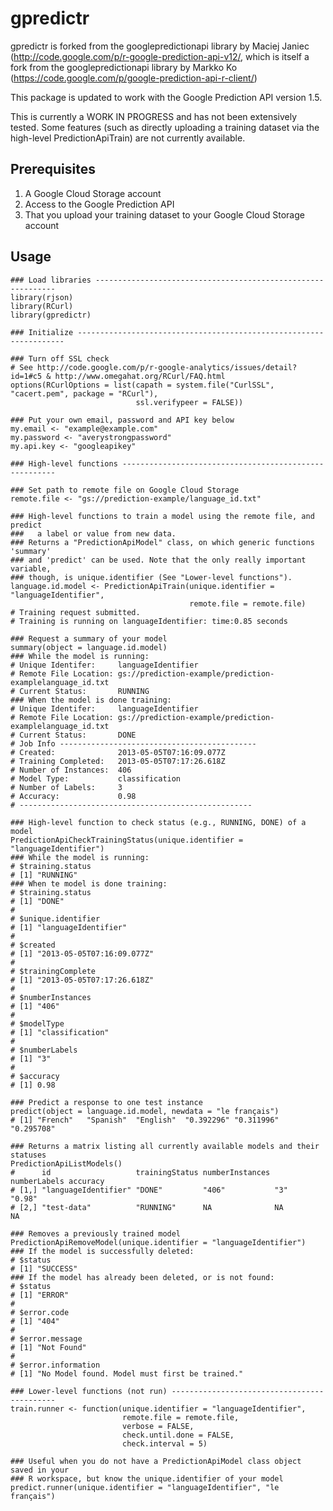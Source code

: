 # gpredictr

gpredictr is forked from the googlepredictionapi library by Maciej Janiec
(http://code.google.com/p/r-google-prediction-api-v12/,
which is itself a fork from the googlepredictionapi library by Markko Ko
(https://code.google.com/p/google-prediction-api-r-client/)

This package is updated to work with the Google Prediction API version 1.5.

This is currently a WORK IN PROGRESS and has not been extensively tested. Some
features (such as directly uploading a training dataset via the high-level
PredictionApiTrain) are not currently available.

## Prerequisites
 1. A Google Cloud Storage account
 2. Access to the Google Prediction API
 3. That you upload your training dataset to your Google Cloud Storage account

## Usage
```{s}
### Load libraries -------------------------------------------------------------
library(rjson)
library(RCurl)
library(gpredictr)

### Initialize -------------------------------------------------------------------

### Turn off SSL check
# See http://code.google.com/p/r-google-analytics/issues/detail?id=1#c5 & http://www.omegahat.org/RCurl/FAQ.html
options(RCurlOptions = list(capath = system.file("CurlSSL", "cacert.pem", package = "RCurl"),
                            ssl.verifypeer = FALSE))

### Put your own email, password and API key below
my.email <- "example@example.com"
my.password <- "averystrongpassword"
my.api.key <- "googleapikey"

### High-level functions -------------------------------------------------------

### Set path to remote file on Google Cloud Storage
remote.file <- "gs://prediction-example/language_id.txt"

### High-level functions to train a model using the remote file, and predict
###   a label or value from new data.
### Returns a "PredictionApiModel" class, on which generic functions 'summary'
### and 'predict' can be used. Note that the only really important variable,
### though, is unique.identifier (See "Lower-level functions").
language.id.model <- PredictionApiTrain(unique.identifier = "languageIdentifier",
                                        remote.file = remote.file)
# Training request submitted.
# Training is running on languageIdentifier: time:0.85 seconds

### Request a summary of your model
summary(object = language.id.model)
### While the model is running:
# Unique Identifer:     languageIdentifier
# Remote File Location: gs://prediction-example/prediction-examplelanguage_id.txt
# Current Status:       RUNNING
### When the model is done training:
# Unique Identifer:     languageIdentifier
# Remote File Location: gs://prediction-example/prediction-examplelanguage_id.txt
# Current Status:       DONE
# Job Info --------------------------------------------
# Created:              2013-05-05T07:16:09.077Z
# Training Completed:   2013-05-05T07:17:26.618Z
# Number of Instances:  406
# Model Type:           classification
# Number of Labels:     3
# Accuracy:             0.98
# ----------------------------------------------------

### High-level function to check status (e.g., RUNNING, DONE) of a model
PredictionApiCheckTrainingStatus(unique.identifier = "languageIdentifier")
### While the model is running:
# $training.status
# [1] "RUNNING"
### When te model is done training:
# $training.status
# [1] "DONE"
# 
# $unique.identifier
# [1] "languageIdentifier"
# 
# $created
# [1] "2013-05-05T07:16:09.077Z"
# 
# $trainingComplete
# [1] "2013-05-05T07:17:26.618Z"
# 
# $numberInstances
# [1] "406"
# 
# $modelType
# [1] "classification"
# 
# $numberLabels
# [1] "3"
# 
# $accuracy
# [1] 0.98

### Predict a response to one test instance
predict(object = language.id.model, newdata = "le français")
# [1] "French"   "Spanish"  "English"  "0.392296" "0.311996" "0.295708"

### Returns a matrix listing all currently available models and their statuses
PredictionApiListModels()
#      id                   trainingStatus numberInstances numberLabels accuracy
# [1,] "languageIdentifier" "DONE"         "406"           "3"          "0.98"  
# [2,] "test-data"          "RUNNING"      NA              NA           NA

### Removes a previously trained model
PredictionApiRemoveModel(unique.identifier = "languageIdentifier")
### If the model is successfully deleted:
# $status
# [1] "SUCCESS"
### If the model has already been deleted, or is not found:
# $status
# [1] "ERROR"
# 
# $error.code
# [1] "404"
# 
# $error.message
# [1] "Not Found"
# 
# $error.information
# [1] "No Model found. Model must first be trained."

### Lower-level functions (not run) --------------------------------------------
train.runner <- function(unique.identifier = "languageIdentifier",
                         remote.file = remote.file,
                         verbose = FALSE,
                         check.until.done = FALSE,
                         check.interval = 5)

### Useful when you do not have a PredictionApiModel class object saved in your
### R workspace, but know the unique.identifier of your model
predict.runner(unique.identifier = "languageIdentifier", "le français")
```
